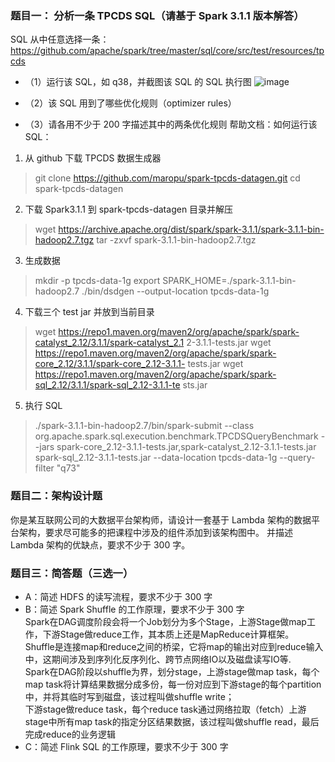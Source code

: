 ### 题目一： 分析一条 TPCDS SQL（请基于 Spark 3.1.1 版本解答） 
SQL 从中任意选择一条：
https://github.com/apache/spark/tree/master/sql/core/src/test/resources/tpcds
- （1）运行该 SQL，如 q38，并截图该 SQL 的 SQL 执行图
![image](https://user-images.githubusercontent.com/8264550/141604101-e19b1505-7e1a-4848-8f4c-473961faf47f.png)
- （2）该 SQL 用到了哪些优化规则（optimizer rules） 

- （3）请各用不少于 200 字描述其中的两条优化规则
帮助文档：如何运行该 SQL：
1. 从 github 下载 TPCDS 数据生成器
>git clone https://github.com/maropu/spark-tpcds-datagen.git
>cd spark-tpcds-datagen
2. 下载 Spark3.1.1 到 spark-tpcds-datagen 目录并解压
>wget https://archive.apache.org/dist/spark/spark-3.1.1/spark-3.1.1-bin-hadoop2.7.tgz
>tar -zxvf spark-3.1.1-bin-hadoop2.7.tgz
3. 生成数据
>mkdir -p tpcds-data-1g
>export SPARK_HOME=./spark-3.1.1-bin-hadoop2.7
>./bin/dsdgen --output-location tpcds-data-1g
4. 下载三个 test jar 并放到当前目录
>wget 
https://repo1.maven.org/maven2/org/apache/spark/spark-catalyst_2.12/3.1.1/spark-catalyst_2.1
2-3.1.1-tests.jar
>wget 
https://repo1.maven.org/maven2/org/apache/spark/spark-core_2.12/3.1.1/spark-core_2.12-3.1.1-
tests.jar
>wget 
https://repo1.maven.org/maven2/org/apache/spark/spark-sql_2.12/3.1.1/spark-sql_2.12-3.1.1-te
sts.jar
5. 执行 SQL
>./spark-3.1.1-bin-hadoop2.7/bin/spark-submit --class 
org.apache.spark.sql.execution.benchmark.TPCDSQueryBenchmark --jars 
spark-core_2.12-3.1.1-tests.jar,spark-catalyst_2.12-3.1.1-tests.jar 
spark-sql_2.12-3.1.1-tests.jar --data-location tpcds-data-1g --query-filter "q73"

### 题目二：架构设计题 
你是某互联网公司的大数据平台架构师，请设计一套基于 Lambda 架构的数据平台架构，要求尽可能多的把课程中涉及的组件添加到该架构图中。 
并描述 Lambda 架构的优缺点，要求不少于 300 字。

### 题目三：简答题（三选一） 
- A：简述 HDFS 的读写流程，要求不少于 300 字 
- B：简述 Spark Shuffle 的工作原理，要求不少于 300 字   
 Spark在DAG调度阶段会将一个Job划分为多个Stage，上游Stage做map工作，下游Stage做reduce工作，其本质上还是MapReduce计算框架。  
 Shuffle是连接map和reduce之间的桥梁，它将map的输出对应到reduce输入中，这期间涉及到序列化反序列化、跨节点网络IO以及磁盘读写IO等.  
 Spark在DAG阶段以shuffle为界，划分stage，上游stage做map task，每个map task将计算结果数据分成多份，每一份对应到下游stage的每个partition中，并将其临时写到磁盘，该过程叫做shuffle write；  
 下游stage做reduce task，每个reduce task通过网络拉取（fetch）上游stage中所有map task的指定分区结果数据，该过程叫做shuffle read，最后完成reduce的业务逻辑
- C：简述 Flink SQL 的工作原理，要求不少于 300 字

